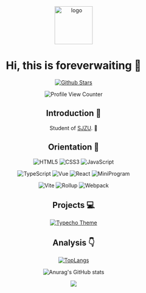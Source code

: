 <div align=center>

<img alt="logo" src="https://camo.githubusercontent.com/80c540958699c1c9569a70ff9e8b8f62af5de1163877898e961bb736d3e60240/68747470733a2f2f666f726576657277616974696e672e6769746875622e696f2f656173792d626f6f6b6d61726b2f6c6f676f2e6a7067" width=100 />

# Hi, this is foreverwaiting :wave:

<p>

[![Github Stars](https://img.shields.io/github/stars/foreverwaiting?color=faf408&label=github%20stars&logo=github)](https://github.com/foreverwaiting)

</p>

![Profile View Counter](https://komarev.com/ghpvc/?username=foreverwaiting)

## Introduction :raised_hands:

Student of [SJZU](www.sjzu.edu.cn). :school:

## Orientation :dart:

<p>

![HTML5](https://img.shields.io/badge/-HTML5-red?logo=html5&logoColor=white)
![CSS3](https://img.shields.io/badge/-CSS3-blue?logo=css3&logoColor=white)
![JavaScript](https://img.shields.io/badge/-JavaScript-yellow?logo=javascript&logoColor=white)

</p>

<p>

![TypeScript](https://img.shields.io/badge/-TypeScript-blue?logo=typescript&logoColor=white)
![Vue](https://img.shields.io/badge/-Vue-34495e?logo=vue.js)
![React](https://img.shields.io/badge/-React-282c34?logo=react)
![MiniProgram](https://img.shields.io/badge/-MiniProgram-07c160?logo=wechat&logoColor=white)

</p>

<p>

![Vite](https://img.shields.io/badge/-Vite-646cff?logo=vite&logoColor=white)
![Rollup](https://img.shields.io/badge/-Rollup-ef3335?logo=rollup.js&logoColor=white)
![Webpack](https://img.shields.io/badge/-Webpack-1a6bac?logo=webpack)

</p>

## Projects :computer:

[![Typecho Theme](https://github-readme-stats.vercel.app/api/pin/?username=foreverwaiting&repo=easy-bookmark)](https://github.com/syy11cn/easy-bookmark)

## Analysis :point_down:

[![TopLangs](https://github-readme-stats.vercel.app/api/top-langs/?username=anuraghazra&layout=compact)](https://github.com/anuraghazra/github-readme-stats)

![Anurag's GitHub stats](https://github-readme-stats.vercel.app/api?username=foreverwaiting&show_icons=true&bg_color=30,e96443,904e95&title_color=fff&text_color=fff)

![](https://github-profile-trophy.vercel.app/?username=foreverwaiting&theme=flat&column=7&margin-w=10)

</div>
